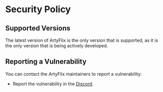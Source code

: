 # Security Policy

## Supported Versions

The latest version of ArtyFlix is the only version that is supported, as it is the only version that is being actively developed.

## Reporting a Vulnerability

You can contact the ArtyFlix maintainers to report a vulnerability:
 - Report the vulnerability in the [Discord](https://docs.undi.rest/links/discord).
